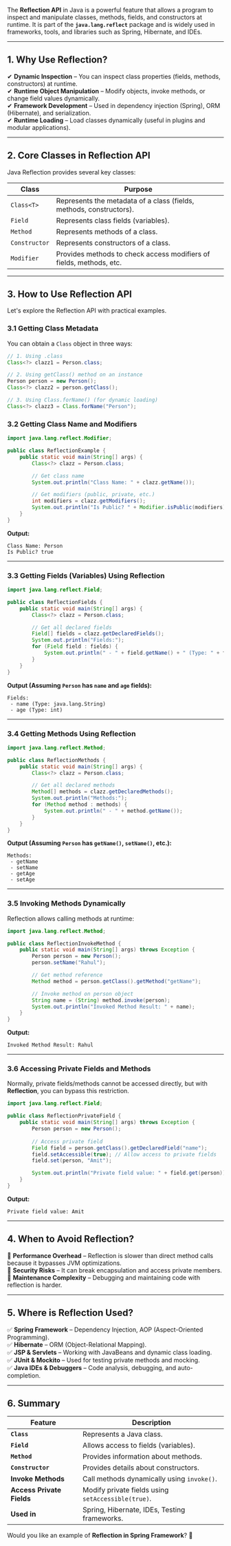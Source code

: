
The **Reflection API** in Java is a powerful feature that allows a program to inspect and manipulate classes, methods, fields, and constructors at runtime. It is part of the **`java.lang.reflect`** package and is widely used in frameworks, tools, and libraries such as Spring, Hibernate, and IDEs.

---

## **1. Why Use Reflection?**

✔ **Dynamic Inspection** – You can inspect class properties (fields, methods, constructors) at runtime.  
✔ **Runtime Object Manipulation** – Modify objects, invoke methods, or change field values dynamically.  
✔ **Framework Development** – Used in dependency injection (Spring), ORM (Hibernate), and serialization.  
✔ **Runtime Loading** – Load classes dynamically (useful in plugins and modular applications).

---

## **2. Core Classes in Reflection API**

Java Reflection provides several key classes:

|**Class**|**Purpose**|
|---|---|
|`Class<T>`|Represents the metadata of a class (fields, methods, constructors).|
|`Field`|Represents class fields (variables).|
|`Method`|Represents methods of a class.|
|`Constructor`|Represents constructors of a class.|
|`Modifier`|Provides methods to check access modifiers of fields, methods, etc.|

---

## **3. How to Use Reflection API**

Let's explore the Reflection API with practical examples.

### **3.1 Getting Class Metadata**

You can obtain a `Class` object in three ways:

```java
// 1. Using .class
Class<?> clazz1 = Person.class;

// 2. Using getClass() method on an instance
Person person = new Person();
Class<?> clazz2 = person.getClass();

// 3. Using Class.forName() (for dynamic loading)
Class<?> clazz3 = Class.forName("Person");
```

### **3.2 Getting Class Name and Modifiers**

```java
import java.lang.reflect.Modifier;

public class ReflectionExample {
    public static void main(String[] args) {
        Class<?> clazz = Person.class;

        // Get class name
        System.out.println("Class Name: " + clazz.getName());

        // Get modifiers (public, private, etc.)
        int modifiers = clazz.getModifiers();
        System.out.println("Is Public? " + Modifier.isPublic(modifiers));
    }
}
```

**Output:**

```
Class Name: Person
Is Public? true
```

---

### **3.3 Getting Fields (Variables) Using Reflection**

```java
import java.lang.reflect.Field;

public class ReflectionFields {
    public static void main(String[] args) {
        Class<?> clazz = Person.class;

        // Get all declared fields
        Field[] fields = clazz.getDeclaredFields();
        System.out.println("Fields:");
        for (Field field : fields) {
            System.out.println(" - " + field.getName() + " (Type: " + field.getType().getName() + ")");
        }
    }
}
```

**Output (Assuming `Person` has `name` and `age` fields):**

```
Fields:
 - name (Type: java.lang.String)
 - age (Type: int)
```

---

### **3.4 Getting Methods Using Reflection**

```java
import java.lang.reflect.Method;

public class ReflectionMethods {
    public static void main(String[] args) {
        Class<?> clazz = Person.class;

        // Get all declared methods
        Method[] methods = clazz.getDeclaredMethods();
        System.out.println("Methods:");
        for (Method method : methods) {
            System.out.println(" - " + method.getName());
        }
    }
}
```

**Output (Assuming `Person` has `getName()`, `setName()`, etc.):**

```
Methods:
 - getName
 - setName
 - getAge
 - setAge
```

---

### **3.5 Invoking Methods Dynamically**

Reflection allows calling methods at runtime:

```java
import java.lang.reflect.Method;

public class ReflectionInvokeMethod {
    public static void main(String[] args) throws Exception {
        Person person = new Person();
        person.setName("Rahul");

        // Get method reference
        Method method = person.getClass().getMethod("getName");

        // Invoke method on person object
        String name = (String) method.invoke(person);
        System.out.println("Invoked Method Result: " + name);
    }
}
```

**Output:**

```
Invoked Method Result: Rahul
```

---

### **3.6 Accessing Private Fields and Methods**

Normally, private fields/methods cannot be accessed directly, but with **Reflection**, you can bypass this restriction.

```java
import java.lang.reflect.Field;

public class ReflectionPrivateField {
    public static void main(String[] args) throws Exception {
        Person person = new Person();
        
        // Access private field
        Field field = person.getClass().getDeclaredField("name");
        field.setAccessible(true); // Allow access to private fields
        field.set(person, "Amit");

        System.out.println("Private field value: " + field.get(person));
    }
}
```

**Output:**

```
Private field value: Amit
```

---

## **4. When to Avoid Reflection?**

🔴 **Performance Overhead** – Reflection is slower than direct method calls because it bypasses JVM optimizations.  
🔴 **Security Risks** – It can break encapsulation and access private members.  
🔴 **Maintenance Complexity** – Debugging and maintaining code with reflection is harder.

---

## **5. Where is Reflection Used?**

✅ **Spring Framework** – Dependency Injection, AOP (Aspect-Oriented Programming).  
✅ **Hibernate** – ORM (Object-Relational Mapping).  
✅ **JSP & Servlets** – Working with JavaBeans and dynamic class loading.  
✅ **JUnit & Mockito** – Used for testing private methods and mocking.  
✅ **Java IDEs & Debuggers** – Code analysis, debugging, and auto-completion.

---

## **6. Summary**

|Feature|Description|
|---|---|
|**`Class`**|Represents a Java class.|
|**`Field`**|Allows access to fields (variables).|
|**`Method`**|Provides information about methods.|
|**`Constructor`**|Provides details about constructors.|
|**Invoke Methods**|Call methods dynamically using `invoke()`.|
|**Access Private Fields**|Modify private fields using `setAccessible(true)`.|
|**Used in**|Spring, Hibernate, IDEs, Testing frameworks.|

Would you like an example of **Reflection in Spring Framework**? 🚀